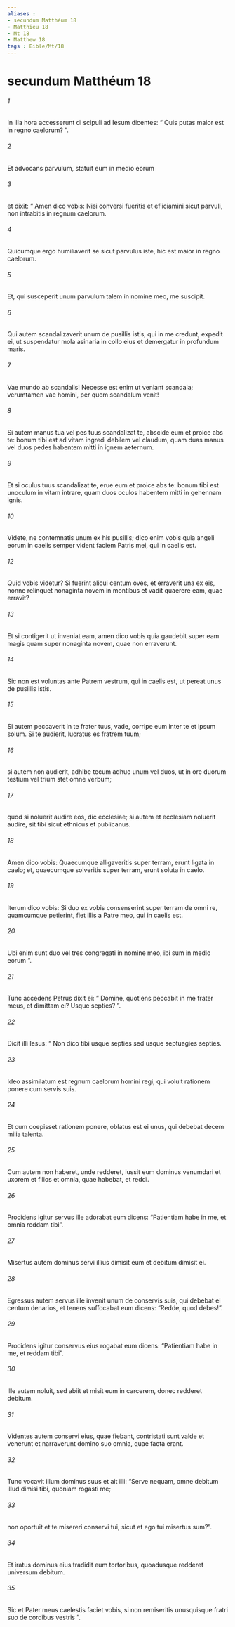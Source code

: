 ```yaml
---
aliases : 
- secundum Matthéum 18
- Matthieu 18
- Mt 18
- Matthew 18
tags : Bible/Mt/18
---
```


# secundum Matthéum 18

###### 1
In illa hora accesserunt di scipuli ad Iesum dicentes: “ Quis putas maior est in regno caelorum? ”. 
###### 2
Et advocans parvulum, statuit eum in medio eorum 
###### 3
et dixit: “ Amen dico vobis: Nisi conversi fueritis et efiiciamini sicut parvuli, non intrabitis in regnum caelorum. 
###### 4
Quicumque ergo humiliaverit se sicut parvulus iste, hic est maior in regno caelorum. 
###### 5
Et, qui susceperit unum parvulum talem in nomine meo, me suscipit.
###### 6
Qui autem scandalizaverit unum de pusillis istis, qui in me credunt, expedit ei, ut suspendatur mola asinaria in collo eius et demergatur in profundum maris. 
###### 7
Vae mundo ab scandalis! Necesse est enim ut veniant scandala; verumtamen vae homini, per quem scandalum venit!
###### 8
Si autem manus tua vel pes tuus scandalizat te, abscide eum et proice abs te: bonum tibi est ad vitam ingredi debilem vel claudum, quam duas manus vel duos pedes habentem mitti in ignem aeternum. 
###### 9
Et si oculus tuus scandalizat te, erue eum et proice abs te: bonum tibi est unoculum in vitam intrare, quam duos oculos habentem mitti in gehennam ignis.
###### 10
Videte, ne contemnatis unum ex his pusillis; dico enim vobis quia angeli eorum in caelis semper vident faciem Patris mei, qui in caelis est. 
###### 12
Quid vobis videtur? Si fuerint alicui centum oves, et erraverit una ex eis, nonne relinquet nonaginta novem in montibus et vadit quaerere eam, quae erravit? 
###### 13
Et si contigerit ut inveniat eam, amen dico vobis quia gaudebit super eam magis quam super nonaginta novem, quae non erraverunt. 
###### 14
Sic non est voluntas ante Patrem vestrum, qui in caelis est, ut pereat unus de pusillis istis.
###### 15
Si autem peccaverit in te frater tuus, vade, corripe eum inter te et ipsum solum. Si te audierit, lucratus es fratrem tuum; 
###### 16
si autem non audierit, adhibe tecum adhuc unum vel duos, ut in ore duorum testium vel trium stet omne verbum; 
###### 17
quod si noluerit audire eos, dic ecclesiae; si autem et ecclesiam noluerit audire, sit tibi sicut ethnicus et publicanus. 
###### 18
Amen dico vobis: Quaecumque alligaveritis super terram, erunt ligata in caelo; et, quaecumque solveritis super terram, erunt soluta in caelo.
###### 19
Iterum dico vobis: Si duo ex vobis consenserint super terram de omni re, quamcumque petierint, fiet illis a Patre meo, qui in caelis est. 
###### 20
Ubi enim sunt duo vel tres congregati in nomine meo, ibi sum in medio eorum ”.
###### 21
Tunc accedens Petrus dixit ei: “ Domine, quotiens peccabit in me frater meus, et dimittam ei? Usque septies? ”. 
###### 22
Dicit illi Iesus: “ Non dico tibi usque septies sed usque septuagies septies.
###### 23
Ideo assimilatum est regnum caelorum homini regi, qui voluit rationem ponere cum servis suis. 
###### 24
Et cum coepisset rationem ponere, oblatus est ei unus, qui debebat decem milia talenta. 
###### 25
Cum autem non haberet, unde redderet, iussit eum dominus venumdari et uxorem et filios et omnia, quae habebat, et reddi. 
###### 26
Procidens igitur servus ille adorabat eum dicens: “Patientiam habe in me, et omnia reddam tibi”. 
###### 27
Misertus autem dominus servi illius dimisit eum et debitum dimisit ei. 
###### 28
Egressus autem servus ille invenit unum de conservis suis, qui debebat ei centum denarios, et tenens suffocabat eum dicens: “Redde, quod debes!”. 
###### 29
Procidens igitur conservus eius rogabat eum dicens: “Patientiam habe in me, et reddam tibi”. 
###### 30
Ille autem noluit, sed abiit et misit eum in carcerem, donec redderet debitum.
###### 31
Videntes autem conservi eius, quae fiebant, contristati sunt valde et venerunt et narraverunt domino suo omnia, quae facta erant. 
###### 32
Tunc vocavit illum dominus suus et ait illi: “Serve nequam, omne debitum illud dimisi tibi, quoniam rogasti me; 
###### 33
non oportuit et te misereri conservi tui, sicut et ego tui misertus sum?”. 
###### 34
Et iratus dominus eius tradidit eum tortoribus, quoadusque redderet universum debitum. 
###### 35
Sic et Pater meus caelestis faciet vobis, si non remiseritis unusquisque fratri suo de cordibus vestris ”.
